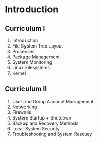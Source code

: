 # Introduction

## Curriculum I

1. Introduction
1. File System Tree Layout
1. Processes
1. Package Management
1. System Monitoring
1. Linux Filesystems
1. Kernel

## Curriculum II

1. User and Group Account Management
1. Networking
1. Firewalls
1. System Startup + Shutdown
1. Backup and Recovery Methods
1. Local System Security
1. Troubleshooting and System Rescuey
